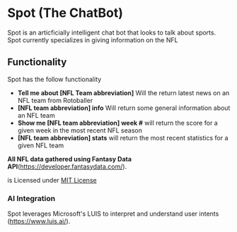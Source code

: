 # Spot (The ChatBot)
Spot is an articficially intelligent chat bot that looks to talk about sports.  Spot currently specializes in giving information on the NFL


## Functionality
Spot has the follow functionality 
* **Tell me about [NFL Team abbreviation]** Will the return latest news on an NFL team from Rotoballer
* **[NFL team abbreviation] info** Will return some general information about an NFL team 
* **Show me [NFL team abbreviation] week #** will return the score for a given week in the most recent NFL season
* **[NFL team abbreviation] stats** will return the most recent statistics for a given NFL team


**All NFL data gathered using Fantasy Data API**(https://developer.fantasydata.com/).


is Licensed under [MIT License]()


### AI Integration 

Spot leverages Microsoft's LUIS to interpret and understand user intents (https://www.luis.ai/).

